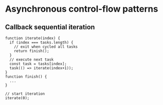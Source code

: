 # Asynchronous control-flow patterns

## Callback sequential iteration
```
function iterate(index) {
  if (index === tasks.length) {
    // exit when cycled all tasks
    return finish();
  }
  // execute next task
  const task = tasks[index];
  task(() => iterate(index+1));
}
function finish() {
  ...
}

// start iteration
iterate(0);
```
